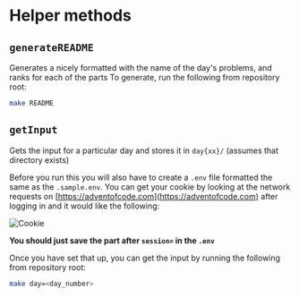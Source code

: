# Helper methods

## `generateREADME`

Generates a nicely formatted with the name of the day's problems, and ranks for each of the parts
To generate, run the following from repository root:

```sh
make README
```

## `getInput`

Gets the input for a particular day and stores it in `day{xx}/` (assumes that directory exists)

Before you run this you will also have to create a `.env` file formatted the same as the `.sample.env`.
You can get your cookie by looking at the network requests on [https://adventofcode.com](https://adventofcode.com) after logging in and it would like the following:

![Cookie](https://i.imgur.com/vW92H3v.png)

**You should just save the part after `session=` in the `.env`**

Once you have set that up, you can get the input by running the following from repository root:

```sh
make day=<day_number>
```